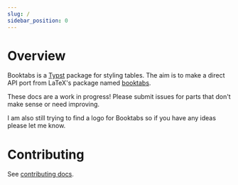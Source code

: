 ```yaml
---
slug: /
sidebar_position: 0
---
```


# Overview

Booktabs is a [Typst](https://typst.app/) package for styling tables. The aim is to make a direct API port from LaTeX's package named [booktabs](https://ctan.org/pkg/booktabs/).

These docs are a work in progress! Please submit issues for parts that don't make sense or need improving.

I am also still trying to find a logo for Booktabs so if you have any ideas please let me know.

# Contributing

See [contributing docs](/booktabs/CONTRIBUTING.md).
